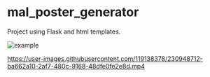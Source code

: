 # mal_poster_generator
Project using Flask and html templates.

![example](https://user-images.githubusercontent.com/119138378/230950014-3d160c38-6ae9-473c-a47f-1b69e37237ab.gif)

https://user-images.githubusercontent.com/119138378/230948712-ba662a10-2af7-480c-9168-48dfe0fe2e8d.mp4


